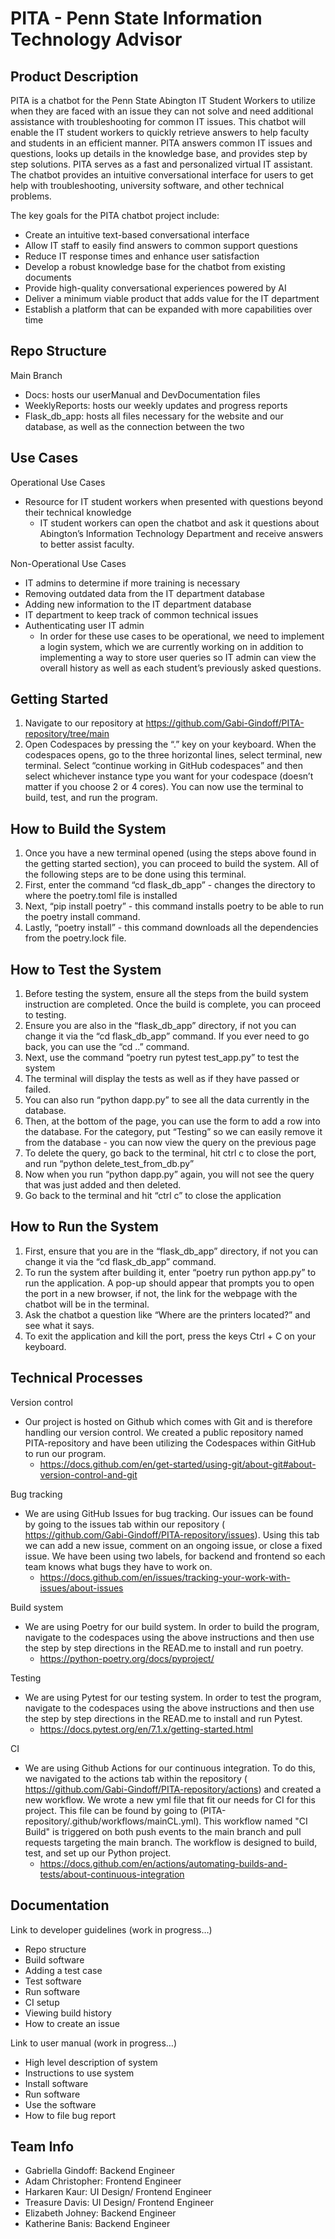 #  PITA - Penn State Information Technology Advisor


## Product Description
PITA is a chatbot for the Penn State Abington IT Student Workers to utilize when they are faced with an issue they can not solve and need additional assistance with troubleshooting for common IT issues. This chatbot will enable the IT student workers to quickly retrieve answers to help faculty and students in an efficient manner. PITA answers common IT issues and questions, looks up details in the knowledge base, and provides step by step solutions. PITA serves as a fast and personalized virtual IT assistant. The chatbot provides an intuitive conversational interface for users to get help with troubleshooting, university software, and other technical problems.

The key goals for the PITA chatbot project include:
- Create an intuitive text-based conversational interface
- Allow IT staff to easily find answers to common support questions
- Reduce IT response times and enhance user satisfaction
- Develop a robust knowledge base for the chatbot from existing documents
- Provide high-quality conversational experiences powered by AI
- Deliver a minimum viable product that adds value for the IT department
- Establish a platform that can be expanded with more capabilities over time



## Repo Structure
Main Branch 
- Docs: hosts our userManual and DevDocumentation files
- WeeklyReports: hosts our weekly updates and progress reports
- Flask_db_app: hosts all files necessary for the website and our database, as well as the connection between the two



## Use Cases
Operational Use Cases
- Resource for IT student workers when presented with questions beyond their technical knowledge
  - IT student workers can open the chatbot and ask it questions about Abington’s Information Technology Department and receive answers to better assist faculty.

Non-Operational Use Cases
- IT admins to determine if more training is necessary
- Removing outdated data from the IT department database
- Adding new information to the IT department database
- IT department to keep track of common technical issues
- Authenticating user IT admin
  - In order for these use cases to be operational, we need to implement a login system, which we are currently working on in addition to implementing a way to store user queries so IT admin can view the overall history as well as each student’s previously asked questions.  




## Getting Started
1. Navigate to our repository at https://github.com/Gabi-Gindoff/PITA-repository/tree/main
2. Open Codespaces by pressing the “.” key on your keyboard. When the codespaces opens, go to the three horizontal lines, select terminal, new terminal. Select “continue working in GitHub codespaces” and then select whichever instance type you want for your codespace (doesn’t matter if you choose 2 or 4 cores). You can now use the terminal to build, test, and run the program.   


## How to Build the System
1. Once you have a new terminal opened (using the steps above found in the getting started section), you can proceed to build the system. All of the following steps are to be done using this terminal.  
2. First, enter the command “cd flask_db_app” - changes the directory to where the poetry.toml file is installed
3. Next, “pip install poetry” - this command installs poetry to be able to run the poetry install command.
4. Lastly, “poetry install” - this command downloads all the dependencies from the poetry.lock file.



## How to Test the System
1. Before testing the system, ensure all the steps from the build system instruction are completed. Once the build is complete, you can proceed to testing. 
2. Ensure you are also in the “flask_db_app” directory, if not you can change it via the “cd flask_db_app” command. If you ever need to go back, you can use the “cd ..” command. 
3. Next, use the command “poetry run pytest test_app.py” to test the system
4. The terminal will display the tests as well as if they have passed or failed. 
5. You can also run “python dapp.py” to see all the data currently in the database.
6. Then, at the bottom of the page, you can use the form to add a row into the database. For the category, put “Testing” so we can easily remove it from the database - you can now view the query on the previous page 
7. To delete the query, go back to the terminal, hit ctrl c to close the port, and run “python delete_test_from_db.py” 
8. Now when you run  “python dapp.py” again, you will not see the query that was just added and then deleted.
9. Go back to the terminal and hit “ctrl c” to close the application




## How to Run the System
1. First, ensure that you are in the “flask_db_app” directory, if not you can change it via the “cd flask_db_app” command.
2. To run the system after building it, enter “poetry run python app.py” to run the application. A pop-up should appear that prompts you to open the port in a new browser, if not, the link for the webpage with the chatbot will be in the terminal.
3. Ask the chatbot a question like “Where are the printers located?” and see what it says. 
4. To exit the application and kill the port, press the keys Ctrl + C on your keyboard.




## Technical Processes

Version control
- Our project is hosted on Github which comes with Git and is therefore handling our version control. We created a public repository named PITA-repository and have been utilizing the Codespaces within GitHub to run our program. 
  - https://docs.github.com/en/get-started/using-git/about-git#about-version-control-and-git 

Bug tracking
- We are using GitHub Issues for bug tracking. Our issues can be found by going to the issues tab within our repository ( https://github.com/Gabi-Gindoff/PITA-repository/issues). Using this tab we can add a new issue, comment on an ongoing issue, or close a fixed issue. We have been using two labels, for backend and frontend so each team knows what bugs they have to work on. 
  - https://docs.github.com/en/issues/tracking-your-work-with-issues/about-issues 

Build system
- We are using Poetry for our build system. In order to build the program, navigate to the codespaces using the above instructions and then use the step by step directions in the READ.me to install and run poetry. 
  - https://python-poetry.org/docs/pyproject/ 

Testing
- We are using Pytest for our testing system. In order to test the program, navigate to the codespaces using the above instructions and then use the step by step directions in the READ.me to install and run Pytest. 
  - https://docs.pytest.org/en/7.1.x/getting-started.html 

CI
- We are using Github Actions for our continuous integration. To do this, we navigated to the actions tab within the repository ( https://github.com/Gabi-Gindoff/PITA-repository/actions) and created a new workflow. We wrote a new yml file that fit our needs for CI for this project. This file can be found by going to (PITA-repository/.github/workflows/mainCL.yml). This workflow named "CI Build" is triggered on both push events to the main branch and pull requests targeting the main branch. The workflow is designed to build, test, and set up our Python project.
  - https://docs.github.com/en/actions/automating-builds-and-tests/about-continuous-integration 
 



## Documentation
Link to developer guidelines (work in progress…)
- Repo structure
- Build software
- Adding a test case
- Test software
- Run software
- CI setup
- Viewing build history
- How to create an issue

Link to user manual  (work in progress…)
- High level description of system
- Instructions to use system
- Install software
- Run software
- Use the software
- How to file bug report




## Team Info
- Gabriella Gindoff: Backend Engineer
- Adam Christopher: Frontend Engineer
- Harkaren Kaur: UI Design/ Frontend Engineer
- Treasure Davis: UI Design/ Frontend Engineer
- Elizabeth Johney: Backend Engineer
- Katherine Banis: Backend Engineer

